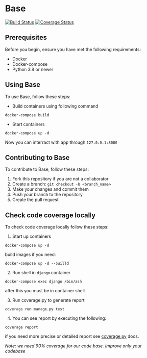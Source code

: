 # Base
[![Build Status](https://travis-ci.org/hiddenSt/Base.svg?branch=master)](https://travis-ci.org/hiddenSt/Base)
[![Coverage Status](https://coveralls.io/repos/github/hiddenSt/Base/badge.svg?branch=master)](https://coveralls.io/github/hiddenSt/Base?branch=master)
## Prerequisites
Before you begin, ensure you have met the following requirements:
* Docker
* Docker-compose
* Python 3.8 or newer

## Using Base

To use Base, follow these steps:

* Build containers using following command
```Shell
docker-compose build
```
* Start containers
```Shell
docker-compose up -d
```
Now you can interract with app through `127.0.0.1:8000`

## Contributing to Base
To contribute to Base, follow these steps:
1. Fork this repository if you are not a collaborator
2. Create a branch: `git checkout -b <branch_name>`
3. Make your changes and commit them
4. Push your branch to the repository
5. Create the pull request

## Check code coverage locally
To check code coverage locally follow these steps:
1. Start up containers
```shell
docker-compose up -d
```
build images if you need:
```shell
docker-compose up -d --builld
```
2. Run shell in ``django`` container
```shell
docker-compose exec django /bin/ash
```
after this you must be in container shell

3. Run coverage.py to generate report
```shell
coverage run manage.py test
```
4. You can see report by executing the following:
```shell
coverage report
```
if you need more precise or detailed report see [coverage.py](https://coverage.readthedocs.io/en/coverage-5.5/cmd.html) docs.

<i>Note: we need 90% coverage for our code base. Improve only your codebase</i>

